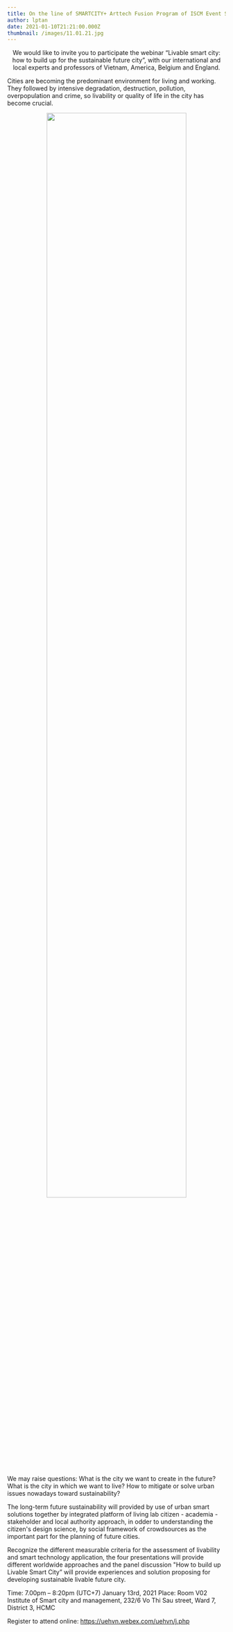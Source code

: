 ```yaml
---
title: On the line of SMARTCITY+ Arttech Fusion Program of ISCM Event Series 2021
author: lptan
date: 2021-01-10T21:21:00.000Z
thumbnail: /images/11.01.21.jpg
---
```

<p align="center"> We would like to invite you to participate the webinar “Livable smart city: how to build up for the sustainable future city”, with our international and local experts and professors of Vietnam, America, Belgium and England.

Cities are becoming the predominant environment for living and working. They followed by intensive degradation, destruction, pollution, overpopulation and crime, so livability or quality of life in the city has become crucial.

<div align="center"> <img align="center" width="80%" src="/images/11.01.21.jpg"/> </div>

We may raise questions: What is the city we want to create in the future? What is the city in which we want to live? How to mitigate or solve urban issues nowadays toward sustainability?

The long-term future sustainability will provided by use of urban smart solutions together by integrated platform of living lab citizen - academia - stakeholder and local authority approach, in odder to understanding the citizen's design science, by social framework of crowdsources as the important part for the planning of future cities.

Recognize the different measurable criteria for the assessment of livability and smart technology application, the four presentations will provide different worldwide approaches and the panel discussion "How to build up Livable Smart City” will provide experiences and solution proposing for developing sustainable livable future city.

Time: 7.00pm – 8:20pm (UTC+7) January 13rd, 2021
Place: Room V02
Institute of Smart city and management, 232/6 Vo Thi Sau street, Ward 7, District 3, HCMC

Register to attend online:
<a href="https://uehvn.webex.com/webappng/sites/uehvn/meeting/download/35dc742c572a4ecba1741170b552f248?siteurl=uehvn&MTID=me3d2401ad36963ad49b9366da2edf1f9"> https://uehvn.webex.com/uehvn/j.php </a>
</p>